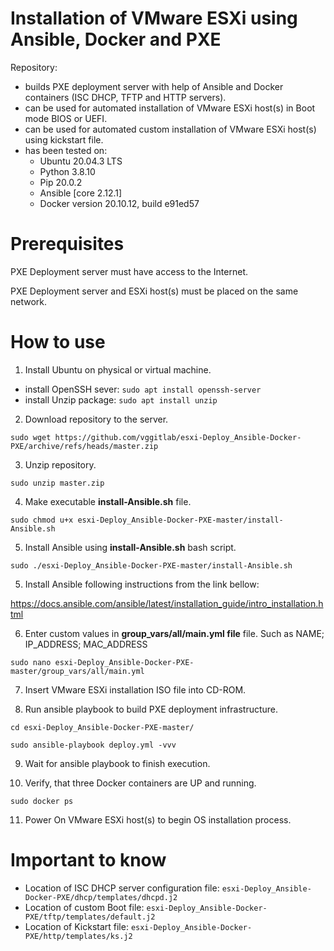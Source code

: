 # Installation of VMware ESXi using Ansible, Docker and PXE

Repository:
- builds PXE deployment server with help of Ansible and Docker containers (ISC DHCP, TFTP and HTTP servers).
- can be used for automated installation of VMware ESXi host(s) in Boot mode BIOS or UEFI.
- can be used for automated custom installation of VMware ESXi host(s) using kickstart file.
- has been tested on:
   * Ubuntu 20.04.3 LTS
   * Python 3.8.10
   * Pip 20.0.2
   * Ansible [core 2.12.1]
   * Docker version 20.10.12, build e91ed57

# Prerequisites

PXE Deployment server must have access to the Internet.

PXE Deployment server and ESXi host(s) must be placed on the same network.

# How to use

1. Install Ubuntu on physical or virtual machine.
  * install OpenSSH sever: `sudo apt install openssh-server`
  * install Unzip package: `sudo apt install unzip`

2. Download repository to the server.

`sudo wget https://github.com/vggitlab/esxi-Deploy_Ansible-Docker-PXE/archive/refs/heads/master.zip` 

3. Unzip repository.

`sudo unzip master.zip`

4. Make executable **install-Ansible.sh** file.

`sudo chmod u+x esxi-Deploy_Ansible-Docker-PXE-master/install-Ansible.sh`

5. Install Ansible using **install-Ansible.sh** bash script.

`sudo ./esxi-Deploy_Ansible-Docker-PXE-master/install-Ansible.sh`

5. Install Ansible following instructions from the link bellow:

https://docs.ansible.com/ansible/latest/installation_guide/intro_installation.html

6. Enter custom values in **group_vars/all/main.yml file** file. Such as NAME; IP_ADDRESS; MAC_ADDRESS

`sudo nano esxi-Deploy_Ansible-Docker-PXE-master/group_vars/all/main.yml`

7. Insert VMware ESXi installation ISO file into CD-ROM.

8. Run ansible playbook to build PXE deployment infrastructure.

`cd esxi-Deploy_Ansible-Docker-PXE-master/`

`sudo ansible-playbook deploy.yml -vvv`

9. Wait for ansible playbook to finish execution.

10. Verify, that three Docker containers are UP and running.

`sudo docker ps`

11. Power On VMware ESXi host(s) to begin OS installation process.

# Important to know

- Location of ISC DHCP server configuration file: `esxi-Deploy_Ansible-Docker-PXE/dhcp/templates/dhcpd.j2`
- Location of custom Boot file: `esxi-Deploy_Ansible-Docker-PXE/tftp/templates/default.j2`
- Location of Kickstart file: `esxi-Deploy_Ansible-Docker-PXE/http/templates/ks.j2`

